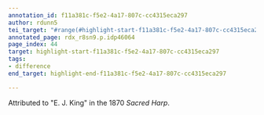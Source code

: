 ```yaml
---
annotation_id: f11a381c-f5e2-4a17-807c-cc4315eca297
author: rdunn5
tei_target: "#range(#highlight-start-f11a381c-f5e2-4a17-807c-cc4315eca297, #highlight-end-f11a381c-f5e2-4a17-807c-cc4315eca297)"
annotated_page: rdx_r8sn9.p.idp46064
page_index: 44
target: highlight-start-f11a381c-f5e2-4a17-807c-cc4315eca297
tags:
- difference
end_target: highlight-end-f11a381c-f5e2-4a17-807c-cc4315eca297

---
```

Attributed to "E. J. King" in the 1870 *Sacred Harp*.